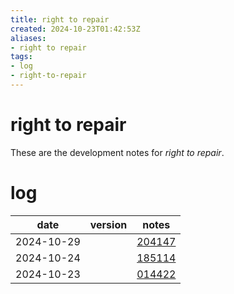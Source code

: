 ```yaml
---
title: right to repair
created: 2024-10-23T01:42:53Z
aliases:
- right to repair
tags:
- log
- right-to-repair
---
```


# right to repair

These are the development notes for _right to repair_.

# log

| date | version | notes |
|------|---------|-------|
| <span class="timestamp">2024-10-29</span> || [204147](../entries/20241029204147.md) |
| <span class="timestamp">2024-10-24</span> || [185114](../entries/20241024185114.md) |
| <span class="timestamp">2024-10-23</span> || [014422](../entries/20241023014422.md) |
